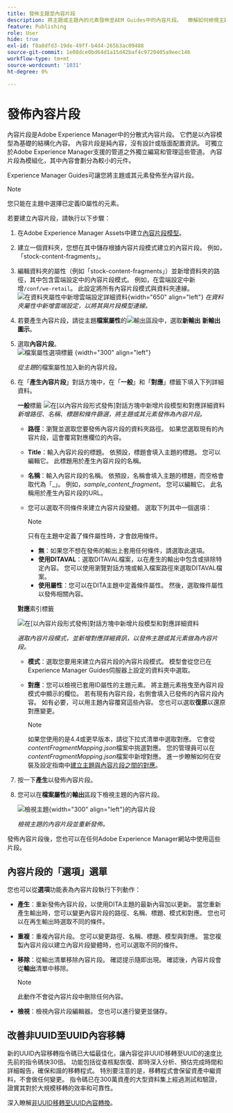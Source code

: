 ```yaml
---
title: 發佈主題至內容片段
description: 將主題或主題內的元素發佈至AEM Guides中的內容片段。  瞭解如何檢視主題目前的內容片段並重新發佈。
feature: Publishing
role: User
hide: true
exl-id: f8a8dfd3-19de-49ff-b4d4-265b3ac09488
source-git-commit: 1e08dce0bd64d1a15d42baf4c9720405a9eec146
workflow-type: tm+mt
source-wordcount: '1031'
ht-degree: 0%

---
```


# 發佈內容片段

內容片段是Adobe Experience Manager中的分散式內容片段。 它們是以內容模型為基礎的結構化內容。 內容片段是純內容，沒有設計或版面配置資訊。 可獨立於Adobe Experience Manager支援的管道之外獨立編寫和管理這些管道。 內容片段為模組化，其中內容會劃分為較小的元件。

Experience Manager Guides可讓您將主題或其元素發佈至內容片段。

>[!NOTE]
>
>您只能在主題中選擇已定義ID屬性的元素。


若要建立內容片段，請執行以下步驟：

1. 在Adobe Experience Manager Assets中建立[內容片段模型](https://experienceleague.adobe.com/docs/experience-manager-65/assets/content-fragments/content-fragments-models.html?lang=zh-Hant)。
1. 建立一個資料夾，您想在其中儲存根據內容片段模式建立的內容片段。 例如，「stock-content-fragments」。
1. 編輯資料夾的屬性（例如「stock-content-fragments」）並新增資料夾的路徑，其中包含雲端設定中的內容片段模式。
例如，在雲端設定中新增`/conf/we-retail`。 此設定將所有內容片段模式與資料夾連線。\
   ![在資料夾屬性中新增雲端設定詳細資料](images/fragment-folder-cloud-configuration.png){width="650" align="left"}
   *在資料夾屬性中新增雲端設定，以將其與片段模型連線。*

1. 若要產生內容片段，請從主題&#x200B;**檔案屬性**&#x200B;的![輸出](./images/Add_icon.svg)區段中，選取&#x200B;**新輸出** **新輸出圖示**。
1. 選取&#x200B;**內容片段**。\
   ![檔案屬性選項標籤](./images/file-properties-outputs-tab.png) {width="300" align="left"}

   *從主題*&#x200B;的檔案屬性加入新的內容片段。

1. 在「**產生內容片段**」對話方塊中，在「**一般**」和「**對應**」標籤下填入下列詳細資料。

   **一般**&#x200B;標籤
   ![在[以內容片段形式發佈]對話方塊中新增片段模型和對應詳細資料](images/generate-content-fragment.png)
   *新增路徑、名稱、標題和條件篩選，將主題或其元素發佈為內容片段。*


   * **路徑**：瀏覽並選取您要發佈內容片段的資料夾路徑。 如果您選取現有的內容片段，這會覆寫對應欄位的內容。
   * **Title**：輸入內容片段的標題。 依預設，標題會填入主題的標題。 您可以編輯它。 此標題用於產生內容片段的名稱。
   * **名稱**：輸入內容片段的名稱。 依預設，名稱會填入主題的標題，而空格會取代為「_」。 例如，*sample_content_fragment*。 您可以編輯它。  此名稱用於產生內容片段的URL。

   * 您可以選取不同條件來建立內容片段變體。 選取下列其中一個選項：
     >[!NOTE]
     > 
     > 只有在主題中定義了條件屬性時，才會啟用條件。

      * **無**：如果您不想在發佈的輸出上套用任何條件，請選取此選項。
      * **使用DITAVAL**：選取DITAVAL檔案，以在產生的輸出中包含或排除特定內容。 您可以使用瀏覽對話方塊或輸入檔案路徑來選取DITAVAL檔案。
      * **使用屬性**：您可以在DITA主題中定義條件屬性。 然後，選取條件屬性以發佈相關內容。






   **對應**&#x200B;索引標籤

   ![在[以內容片段形式發佈]對話方塊中新增片段模型和對應詳細資料](images/content-fragment-mapping.png)

   *選取內容片段模式，並新增對應詳細資訊，以發佈主題或其元素做為內容片段。*

   * **模式**：選取您要用來建立內容片段的內容片段模式。 模型會從您已在Experience Manager Guides伺服器上設定的資料夾中選取。
   * **對應**：您可以檢視已套用ID屬性的主題元素。 將主題元素拖曳至內容片段模式中顯示的欄位。
若有現有內容片段，右側會填入已發佈的內容片段內容。 如有必要，可以用主題內容覆寫這些內容。 您也可以選取&#x200B;**復原**&#x200B;以還原對應變更。


     >[!NOTE]
     >
     > 如果您使用的是4.4或更早版本，請從下拉式清單中選取對應。 它會從&#x200B;*contentFragmentMapping.json*&#x200B;檔案中挑選對應。  您的管理員可以在&#x200B;*contentFragmentMapping.json*&#x200B;檔案中新增對應。 進一步瞭解如何在安裝及設定指南中[建立主題與內容片段之間的對應](/help/product-guide/cs-install-guide/conf-content-fragment-mapping-cs.md)。

1. 按一下&#x200B;**產生**&#x200B;以發佈內容片段。

1. 您可以在&#x200B;**檔案屬性**&#x200B;的&#x200B;**輸出**&#x200B;區段下檢視主題的內容片段。

   ![檢視主題](images/outputs-options-menu.png){width="300" align="left"}的內容片段

   *檢視主題的內容片段並重新發佈。*


發佈內容片段後，您也可以在任何Adobe Experience Manager網站中使用這些片段。




## 內容片段的「選項」選單

您也可以從&#x200B;**選項**&#x200B;功能表為內容片段執行下列動作：

* **產生**：重新發佈內容片段，以使用DITA主題的最新內容加以更新。 當您重新產生輸出時，您可以變更內容片段的路徑、名稱、標題、模式和對應。 您也可以在再生輸出時選取不同的條件。

* **重複**：重複內容片段。 您可以變更路徑、名稱、標題、模型與對應。 當您複製內容片段以建立內容片段變體時，也可以選取不同的條件。

* **移除**：從輸出清單移除內容片段。 確認提示隨即出現。 確認後，內容片段會從&#x200B;**輸出**&#x200B;清單中移除。

  >[!NOTE]
  >
  > 此動作不會從內容片段中刪除任何內容。

* **檢視**：檢視內容片段編輯器。 您也可以進行變更並儲存。

## 改善非UUID至UUID內容移轉

新的UUID內容移轉指令碼已大幅最佳化，讓內容從非UUID移轉至UUID的速度比先前的指令碼快30倍。 功能包括從查核點恢復、即時深入分析、預估完成時間和詳細報告，確保和諧的移轉程式。 特別要注意的是，移轉程式會保留資產中繼資料，不會做任何變更。 指令碼已在300萬資產的大型資料集上經過測試和驗證，證實其對於大規模移轉的效率和可靠性。

深入瞭解[非UUID移轉至UUID內容轉換](/help/product-guide/install-guide/migrate-non-uuid-4-3.md)。
